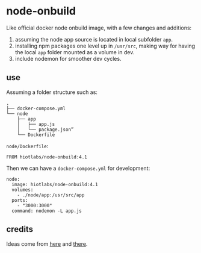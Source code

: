 # node-onbuild

Like official docker node onbuild image, with a few changes and additions:

1. assuming the node app source is located in local subfolder `app`.
2. installing npm packages one level up in `/usr/src`, making way for having the local `app` folder mounted as a volume in dev.
3. include nodemon for smoother dev cycles.

## use

Assuming a folder structure such as:

```
.
├── docker-compose.yml
└── node
    ├── app
    │   ├── app.js
    │   └── package.json”
    └── Dockerfile
```

`node/Dockerfile`:

```
FROM hiotlabs/node-onbuild:4.1
```

Then we can have a `docker-compose.yml` for development:

```
node:
  image: hiotlabs/node-onbuild:4.1
  volumes:
    - ./node/app:/usr/src/app
  ports:
    - "3000:3000"
  command: nodemon -L app.js
```

## credits
Ideas come from [here](http://www.grahamgilchrist.com/blog/2015/05/13/node-packages-docker-and-node-onbuild-container) and [there](https://github.com/b00giZm/docker-compose-nodejs-examples).
